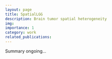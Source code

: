 ```yaml
---
layout: page
title: SpatialLGG
description: Brain tumor spatial heterogeneity
img: 
importance: 1
category: work
related_publications: 
---
```


Summary ongoing...
